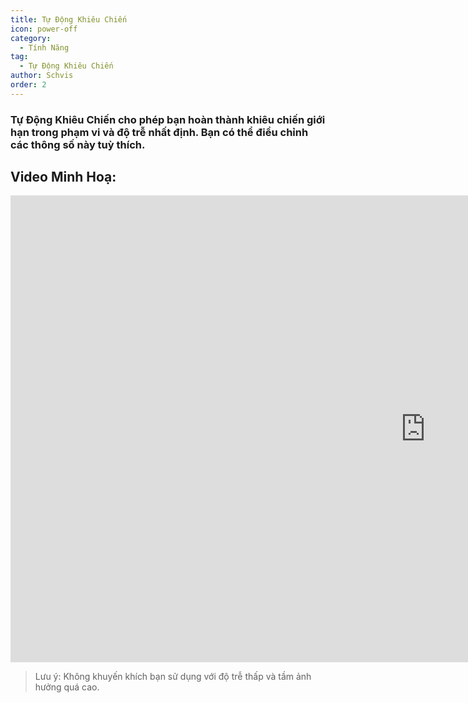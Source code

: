 ```yaml
---
title: Tự Động Khiêu Chiến
icon: power-off
category:
  - Tính Năng
tag:
  - Tự Động Khiêu Chiến
author: Schvis
order: 2
---
```


### Tự Động Khiêu Chiến cho phép bạn hoàn thành khiêu chiến giới hạn trong phạm vi và độ trễ nhất định. Bạn có thể điều chỉnh các thông số này tuỳ thích.

## Video Minh Hoạ:

<div class="iframe-container"><iframe width="1328" height="747" src="https://www.youtube.com/embed/7JNegfQiK2U?list=PL5eI1Tb64p56g27qfYk7VuFTz4FK6YrKa" title="Korepi - Auto Challenge" frameborder="0" allow="accelerometer; autoplay; clipboard-write; encrypted-media; gyroscope; picture-in-picture; web-share" referrerpolicy="strict-origin-when-cross-origin" allowfullscreen></iframe></div>

>Lưu ý: Không khuyến khích bạn sử dụng với độ trễ thấp và tầm ảnh hưởng quá cao.

